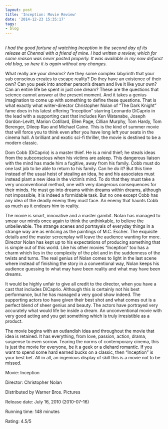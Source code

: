 ```yaml
---
layout: post
title: 'Inception: Movie Review'
date: '2014-12-23 15:35:17'
tags:
- blog
---
```


##

*I had the good fortune of watching Inception in the second day of its release at Chennai with a friend of mine. I had written a review, which for some reason was never posted properly. It was available in my now defunct old blog, so here it is again without any changes.*

What really are your dreams? Are they some complex labyrinth that your sub conscious creates to escape reality? Do they have an existence of their own? Can you peek into another person’s dream and live it like your own? Can an entire life be spent in just one dream? These are the questions that science cannot answer at the present moment. And it takes a genius imagination to come up with something to define these questions. That is what exactly what writer-director Christopher Nolan of “The Dark Knight” fame does in his latest offering “Inception” starring Leonardo DiCaprio in the lead with a supporting cast that includes Ken Watanabe, Joseph Gordon-Levitt, Marion Cotillard, Ellen Page, Cillian Murphy, Tom Hardy, Tom Berenger, Dileep Rao and Michael Caine. This is the kind of summer movie that will force you to think even after you have long left your seats in the cinema hall. A brilliant and exotic sci-fi thriller, the movie is destined to be a modern classic.

Dom Cobb (DiCaprio) is a master thief. He is a mind thief; he steals ideas from the subconscious when his victims are asleep. This dangerous liaison with the mind has made him a fugitive, away from his family. Cobb must do one last job to be able to return to his family. Can he do it? But this time instead of the usual heist of stealing an idea, he and his associates must instead plant a new idea in the victim’s mind. To do that they must take a very unconventional method, one with very dangerous consequences for their minds. He must go into dreams within dreams within dreams, although not impossible, it is indeed a formidable task. But no one except Cobb has any idea of the deadly enemy they must face. An enemy that haunts Cobb as much as it endears him to reality.

The movie is smart, innovative and a master gambit. Nolan has managed to smear our minds once again to think the unthinkable, to believe the unbelievable. The strange scenes and portrayals of everyday things in a strange way are as enticing as the paintings of M.C. Escher. The exquisite details and the master screenplay will leave the audience wanting for more. Director Nolan has kept up to his expectations of producing something that is simple out of this world. Like his other movies “Inception” too has a charm which lies in the complexity of the plot and in the suddenness of the twists and turns. The real genius of Nolan comes to light in the last scene where instead of finishing the story in a conventional way, Nolan keeps his audience guessing to what may have been reality and what may have been dreams.

It would be highly unfair to give all credit to the director, when you have a cast that includes DiCaprio. Although this is certainly not his best performance, but he has managed a very good show indeed. The supporting actors too have given their best shot and what comes out is a perfect blend of sheer genius and beauty. The actors have portrayed very accurately what would life be inside a dream. An unconventional movie with very good acting and you get something which is truly irresistible as a product.

The movie begins with an outlandish idea and throughout the movie that idea is retained. It has everything, from love, passion, action, drama, suspense to even sorrow. Tearing the norms of contemporary cinema, this is just the movie for everyone, be it a geek or a diehard romantic. If you want to spend some hard earned bucks on a classic, then “Inception” is your best bet. All in all, an ingenious display of skill this is a movie not to be missed.

Movie: Inception

Director: Christopher Nolan

Distributed by Warner Bros. Pictures

Release date: July 16, 2010 (2010-07-16)

Running time: 148 minutes

Rating: 4.5/5